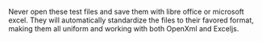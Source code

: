 Never open these test files and save them with libre office or microsoft excel. They will automatically standardize the files to their favored format, making them all uniform and working with both OpenXml and Exceljs.